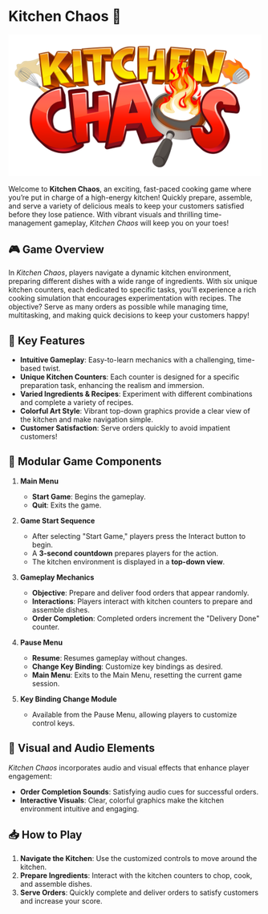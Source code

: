 # Kitchen Chaos 🍲
![Kitchen Chaos Logo](https://github.com/Utkarsh140503/GameProgramming/blob/main/Assets/_Assets/Textures/KitchenChaosLogo.png)

Welcome to **Kitchen Chaos**, an exciting, fast-paced cooking game where you’re put in charge of a high-energy kitchen! Quickly prepare, assemble, and serve a variety of delicious meals to keep your customers satisfied before they lose patience. With vibrant visuals and thrilling time-management gameplay, *Kitchen Chaos* will keep you on your toes!

## 🎮 Game Overview
In *Kitchen Chaos*, players navigate a dynamic kitchen environment, preparing different dishes with a wide range of ingredients. With six unique kitchen counters, each dedicated to specific tasks, you'll experience a rich cooking simulation that encourages experimentation with recipes. The objective? Serve as many orders as possible while managing time, multitasking, and making quick decisions to keep your customers happy!

## 🌟 Key Features
- **Intuitive Gameplay**: Easy-to-learn mechanics with a challenging, time-based twist.
- **Unique Kitchen Counters**: Each counter is designed for a specific preparation task, enhancing the realism and immersion.
- **Varied Ingredients & Recipes**: Experiment with different combinations and complete a variety of recipes.
- **Colorful Art Style**: Vibrant top-down graphics provide a clear view of the kitchen and make navigation simple.
- **Customer Satisfaction**: Serve orders quickly to avoid impatient customers!

## 🔧 Modular Game Components
1. **Main Menu**
   - **Start Game**: Begins the gameplay.
   - **Quit**: Exits the game.

2. **Game Start Sequence**
   - After selecting "Start Game," players press the Interact button to begin.
   - A **3-second countdown** prepares players for the action.
   - The kitchen environment is displayed in a **top-down view**.

3. **Gameplay Mechanics**
   - **Objective**: Prepare and deliver food orders that appear randomly.
   - **Interactions**: Players interact with kitchen counters to prepare and assemble dishes.
   - **Order Completion**: Completed orders increment the "Delivery Done" counter.

4. **Pause Menu**
   - **Resume**: Resumes gameplay without changes.
   - **Change Key Binding**: Customize key bindings as desired.
   - **Main Menu**: Exits to the Main Menu, resetting the current game session.

5. **Key Binding Change Module**
   - Available from the Pause Menu, allowing players to customize control keys.

## 🎨 Visual and Audio Elements
*Kitchen Chaos* incorporates audio and visual effects that enhance player engagement:
- **Order Completion Sounds**: Satisfying audio cues for successful orders.
- **Interactive Visuals**: Clear, colorful graphics make the kitchen environment intuitive and engaging.

## 📥 How to Play
1. **Navigate the Kitchen**: Use the customized controls to move around the kitchen.
2. **Prepare Ingredients**: Interact with the kitchen counters to chop, cook, and assemble dishes.
3. **Serve Orders**: Quickly complete and deliver orders to satisfy customers and increase your score.
